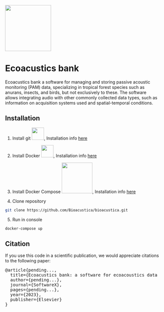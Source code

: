 <img src="https://sibcolombia.net/wp-content/uploads/2016/05/Logo-itm.png" width="150">

# Ecoacustics bank
Ecoacustics bank a software for managing and storing passive acoustic monitoring (PAM) data, specializing in tropical forest species such as anurans, insects, and birds, but not exclusively to these. The software allows integrating audio with other commonly collected data types, such as information on acquisition systems used and spatial-temporal conditions.


## Installation

1) Install git <img src="https://git-scm.com/images/logos/downloads/Git-Logo-1788C.png" width="40">, Installation info [here](https://git-scm.com/downloads)

2) Install Docker <img src="https://experenta.com/wp-content/uploads/2020/10/docker-icon.png" width="40">, Installation info [here](https://docs.docker.com/get-docker/)

3) Install Docker Compose <img src="https://miro.medium.com/max/900/1*CDkilA3HlFh4JUjPPkxh5A.png" width="100">, Installation info [here](https://docs.docker.com/compose/install/)

4) Clone repository
```bash 
git clone https://github.com/Bioacustica/bioacustica.git
```

5) Run in console
```bash 
docker-compose up
```

## Citation
If you use this code in a scientific publication, we would appreciate citations to the following paper:

<pre>
@article{pending...,
  title={Ecoacustics bank: a software for ecoacoustics data management},
  author={pending...},
  journal={SoftwareX},
  pages={pending...},
  year={2023},
  publisher={Elsevier}
}
</pre>
